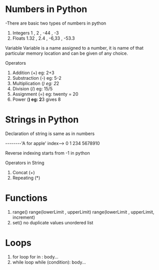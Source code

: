 # Numbers in  Python

-There are basic two types of numbers in python
1. Integers  1 , 2 , -44 , -3
2. Floats    1.32 , 2.4 , -6,33 , -53.3

Variable
Variable is a name assigned to a number, it is name of that particular memory location and can be given of any choice.

Operators
1. Addition (+)		eg: 2+3
2. Substraction (-)	eg: 5-2
3. Multiplication (*)	eg: 2*2
4. Division (/)		eg: 15/5
5. Assignment (=)	eg: twenty = 20
6. Power (**)		eg: 2**3 gives 8


# Strings in Python

Declaration of string is same as in numbers

--------'A   for apple'
index--> 0 1 234 5678910

Reverse indexing starts from -1 in python

Operators in String
1. Concat (+)
2. Repeating (*)


# Functions
1. range()
   range(lowerLimit , upperLimit)
   range(lowerLimit , upperLimit, increment)
2. set()
   no duplicate values
   unordered list

# Loops
1. for loop
   for <variable> in <range>:
	body...
2. while loop
   while (condition):
	body...
